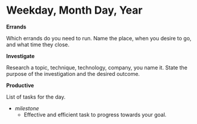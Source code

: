 # Weekday, Month Day, Year

**Errands**

Which errands do you need to run. Name the place, when you desire to go, and what time they close.

**Investigate**

Research a topic, technique, technology, company, you name it. State the purpose of the investigation and the desired outcome.

**Productive**

List of tasks for the day.
- *milestone*
  - Effective and efficient task to progress towards your goal.
